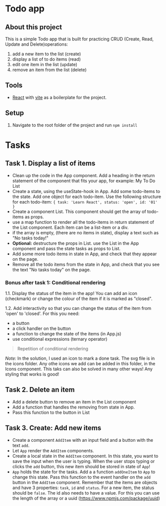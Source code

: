 # Todo app

## About this project 

This is a simple Todo app that is built for practicing CRUD (Create, Read, Update and Delete)operations: 

1. add a new  item to the list (create)
2. display a list of to do items  (read)
3. edit one item in the list (update)
4. remove an item from the list (delete)


## Tools
- [React](https://react.dev/) with [vite](https://vitejs.dev/) as a boilerplate for the project.

## Setup
1. Navigate to the root folder of the project and run `npm install`


# Tasks

## Task 1. Display a list of items
- Clean up the code in the App component. Add a heading in the return statement of the component that fits your app, for example: My To Do List
- Create a state, using the useState-hook in App. Add some todo-items to the state. Add one object for each todo-item. Use the following structure for each todo-item:
`{ task: 'Learn React', status: 'open', id: '01' }`
- Create a component List. This component should get the array of todo-items as props.
- use a map function to render all the todo-items in return statement of the List component. Each item can be a list-item or a div.
- if the array is empty, (there are no items in state), display a text such as "No tasks today!"
- **Optional:** destructure the props in List.
use the List in the App component and pass the state tasks as props to List.
- Add some more todo items in state in App, and check that they appear on the page.
- Remove all the todo items from the state in App, and check that you see the text "No tasks today" on the page.

### Bonus after task 1: Conditional rendering
1.1. Display the status of the item in the app! You can add an icon (checkmark) or change the colour of the item if it is marked as "closed".

1.2. Add interactivity so that you can change the status of the item from 'open' to 'closed'.
For this you need:
* a button
* a click handler on the button
* a function to change the state of the items (in App.js)
* use conditional expressions (ternary operator)

> Repetition of conditional rendering

*Note:* In the solution, I used an icon to mark a done task. The svg file is in the icons folder. Any othe icons we add can be added in this folder, in the Icons component. This taks can also be solved in many other ways! Any styling that works is good!

## Task 2. Delete an item
* Add a delete button to remove an item in the List component
* Add a function that handles the removing from state in App.
* Pass this function to the button in List

## Task 3. Create: Add new items
- Create a component `AddItem` with an input field and a button with the text `add`.
- Let `App` render the `AddItem` components.
- Create a local state in the `AddItem` component. In this state, you want to save the input when the user is typing. When the user stops typing or clicks the `add` button, this new item should be stored in state of `App`!
- `App` holds the state for the tasks. Add a a function `addOneItem` to `App` to change this state. Pass this function to the event handler on the `add` button in the `AddItem` component.
Remember that the items are objects and have 3 properties: `task`, `id` and `status`. For a new item, the status should be `false`.
The id also needs to have a value. For this you can use the length of the array or a uuid (https://www.npmjs.com/package/uuid)